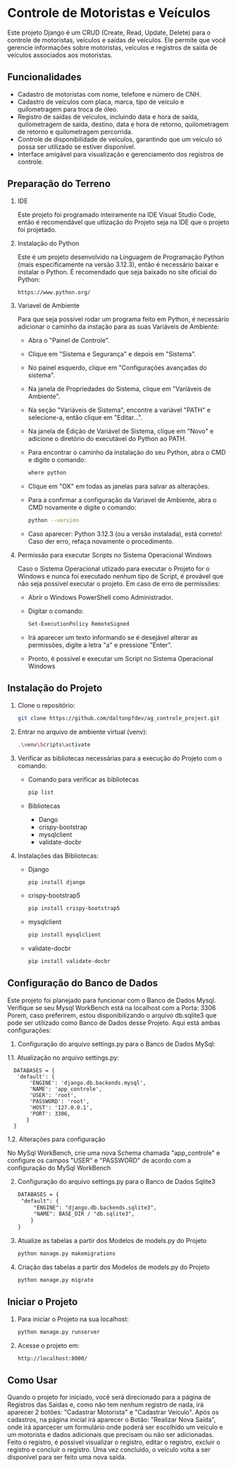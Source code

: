 # Controle de Motoristas e Veículos

Este projeto Django é um CRUD (Create, Read, Update, Delete) para o controle de motoristas, veículos e saídas de veículos. Ele permite que você gerencie informações sobre motoristas, veículos e registros de saída de veículos associados aos motoristas.

## Funcionalidades

- Cadastro de motoristas com nome, telefone e número de CNH.
- Cadastro de veículos com placa, marca, tipo de veículo e quilometragem para troca de óleo.
- Registro de saídas de veículos, incluindo data e hora de saída, quilometragem de saída, destino, data e hora de retorno, quilometragem de retorno e quilometragem percorrida.
- Controle de disponibilidade de veículos, garantindo que um veículo só possa ser utilizado se estiver disponível.
- Interface amigável para visualização e gerenciamento dos registros de controle.

## Preparação do Terreno

1. IDE

   Este projeto foi programado inteiramente na IDE Visual Studio Code, então é recomendável que utlização do Projeto seja na IDE que o projeto foi projetado.

2. Instalação do Python

   Este é um projeto desenvolvido na Linguagem de Programação Python (mais especificamente na versão 3.12.3), então é necessário baixar e instalar o Python. É recomendado que seja baixado no site oficial do Python:
   ```markdown
   https://www.python.org/

3. Variavel de Ambiente

   Para que seja possível rodar um programa feito em Python, é necessário adicionar o caminho da instação para as suas Variáveis de Ambiente:

   - Abra o "Painel de Controle".
   - Clique em "Sistema e Segurança" e depois em "Sistema".
   - No painel esquerdo, clique em "Configurações avançadas do sistema".
   - Na janela de Propriedades do Sistema, clique em "Variáveis de Ambiente".
   - Na seção "Variáveis de Sistema", encontre a variável "PATH" e selecione-a, então clique em "Editar...".
   - Na janela de Edição de Variável de Sistema, clique em "Novo" e adicione o diretório do executável do Python ao PATH.
   - Para encontrar o caminho da instalação do seu Python, abra o CMD e digite o comando:
     
      ```bash
      where python
      
   - Clique em "OK" em todas as janelas para salvar as alterações.
   - Para a confirmar a configuração da Variavel de Ambiente, abra o CMD novamente e digite o comando:
     
      ```bash
      python --version
      
   - Caso aparecer: Python 3.12.3 (ou a versão instalada), está correto! Caso der erro, refaça novamente o procedimento.

4. Permissão para executar Scripts no Sistema Operacional Windows

   Caso o Sistema Operacional utlizado para executar o Projeto for o Windows e nunca foi executado nenhum tipo de Script, é provável que não seja possível executar o projeto. Em caso de erro de permissões:

   - Abrir o Windows PowerShell como Administrador.
   - Digitar o comando:

      ```bash
      Set-ExecutionPolicy RemoteSigned

   - Irá aparecer um texto informando se é desejável alterar as permissões, digite a letra "a" e pressione "Enter".
   - Pronto, é possivel e executar um Script no Sistema Operacional Windows
   
## Instalação do Projeto

1. Clone o repositório:

   ```bash
   git clone https://github.com/daltonpfdev/ag_controle_project.git

2. Entrar no arquivo de ambiente virtual (venv):

   ```bash
   .\venv\Scripts\activate

3. Verificar as bibliotecas necessárias para a execução do Projeto com o comando:

   - Comando para verificar as bibliotecas
     
      ```bash
      pip list
      
   - Bibliotecas
      - Dango
      - crispy-bootstrap
      - mysqlclient
      - validate-docbr
      
5. Instalações das Bibliotecas:

   - Django
     
       ```bash
       pip install django
      
   - crispy-bootstrap5
     
        ```bash
        pip install crispy-bootstrap5
      
   - mysqlclient
     
        ```bash
        pip install mysqlclient
        
   - validate-docbr
     
      ```bash
      pip install validate-docbr

## Configuração do Banco de Dados

Este projeto foi planejado para funcionar com o Banco de Dados Mysql. Verifique se seu Mysql WorkBench está na localhost com a Porta: 3306
Porem, caso preferirem, estou disponibilizando o arquivo db.sqlite3 que pode ser utilizado como Banco de Dados desse Projeto.
Aqui está ambas configurações:

1. Configuração do arquivo settings.py para o Banco de Dados MySql:
   
1.1. Atualização no arquivo settings.py:

      DATABASES = {
       'default': {
           'ENGINE': 'django.db.backends.mysql',
           'NAME': 'app_controle',
           'USER': 'root',
           'PASSWORD': 'root',
           'HOST': '127.0.0.1',
           'PORT': 3306,
          }
      }
         
1.2. Alterações para configuração

   No MySql WorkBench, crie uma nova Schema chamada "app_controle" e configure os campos "USER" e "PASSWORD" de acordo com a configuração do MySql WorkBench

2. Configuração do arquivo settings.py para o Banco de Dados Sqlite3
   ```markdown
   DATABASES = {
    "default": {
        "ENGINE": "django.db.backends.sqlite3",
        "NAME": BASE_DIR / "db.sqlite3",
       }
   }
   
4. Atualize as tabelas a partir dos Modelos de models.py do Projeto
   
   ```bash
   python manage.py makemigrations

6. Criação das tabelas a partir dos Modelos de models.py do Projeto
   
   ```bash
   python manage.py migrate

## Iniciar o Projeto

1. Para iniciar o Projeto na sua localhost:
   
   ```bash
   python manage.py runserver

3. Acesse o projeto em:
   
   ```markdown
   http://localhost:8000/
   
## Como Usar

Quando o projeto for iniciado, você será direcionado para a página de Registros das Saídas e, como não tem nenhum registro de nada, irá aparecer 2 botões: "Cadastrar Motorista" e "Cadastrar Veículo". Após os cadastros, na página inicial irá aparecer o Botão: "Realizar Nova Saída", onde irá aparcecer um formulário onde poderá ser escolhido um veículo e um motorista e dados adicionais que precisam ou não ser adicionadas. Feito o registro, é possivel visualizar o registro, editar o registro, excluir o registro e concluir o registro. Uma vez concluido, o veículo volta a ser disponível para ser feito uma nova saída.
